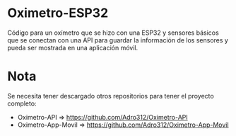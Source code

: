 # Oximetro-ESP32
Código para un oxímetro que se hizo con una ESP32 y sensores básicos que se conectan con una API para guardar la información de los sensores y pueda ser mostrada en una aplicación móvil.

# Nota
Se necesita tener descargado otros repositorios para tener el proyecto completo:
* Oximetro-API => https://github.com/Adro312/Oximetro-API
* Oximetro-App-Movil => https://github.com/Adro312/Oximetro-App-Movil
